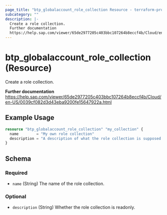 ```yaml
---
page_title: "btp_globalaccount_role_collection Resource - terraform-provider-btp"
subcategory: ""
description: |-
  Create a role collection.
  Further documentation
  https://help.sap.com/viewer/65de2977205c403bbc107264b8eccf4b/Cloud/en-US/0039cf082d3d43eba9200fe15647922a.html
---
```


# btp_globalaccount_role_collection (Resource)

Create a role collection.

__Further documentation__
https://help.sap.com/viewer/65de2977205c403bbc107264b8eccf4b/Cloud/en-US/0039cf082d3d43eba9200fe15647922a.html

## Example Usage

```terraform
resource "btp_globalaccount_role_collection" "my_collection" {
  name        = "My own role collection"
  description = "A description of what the role collection is supposed to do."
}
```

<!-- schema generated by tfplugindocs -->
## Schema

### Required

- `name` (String) The name of the role collection.

### Optional

- `description` (String) Whether the role collection is readonly.


